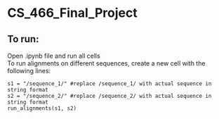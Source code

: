 # CS_466_Final_Project
## To run: 
Open .ipynb file and run all cells\
To run alignments on different sequences, create a new cell with the following lines:

`s1 = "/sequence_1/" #replace /sequence_1/ with actual sequence in string format`\
`s2 = "/sequence_2/" #replace /sequence_2/ with actual sequence in string format`\
`run_alignments(s1, s2)`

